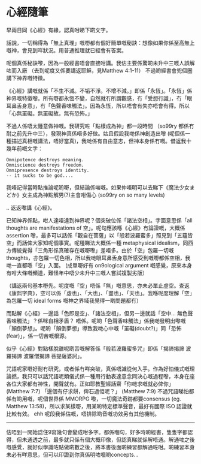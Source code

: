 # 心經隨筆

早兩日同《心經》有緣，認真咁睇下啲文字。

話說，一切稱得為「無上真理」嘅嘢都有個好簡單嘅秘訣：想像如果你係至高無上嘅神，會見到咩狀況。用普通推理就已經會有答案。

呢個真係秘訣嚟，因為一般經書唔會直接咁講。我估主要係驚啲未升中三嘅人誤解咗而入廠 （去到呢度又係要講返耶穌，見Matthew 4:1-11） 不過啲經書會兜個圈講下神界嘅特徵。

《心經》講嘅就係「不生不滅。不垢不淨。不增不減。」即係「永恆」。「永恆」係神界嘅特徵嚟。所有嘢都永恆不變，自然就冇所謂觀感，冇「受想行識」，冇「眼耳鼻舌身意」，冇「色聲香味觸法」。因為永恆，所以唔會有失亦唔會有得。所以「心無罣礙。無罣礙故。無有恐怖。」

不過人係唔太鍾意做神嘅。我研究咗「點樣成為神」都一段時間 （so99ry 都係冇耐之前先升中三），發現神真係唔多好做。姑且假設我哋係神創造出嚟 (呢個係一種描述真相嘅講法，唔好當真)，我哋係有自由意志，但神本身係冇嘅。借返我十幾年前嘅文字：

```
Omnipotence destroys meaning.
Omniscience destroys freedom.
Omnipresence destroys identity.
-- it sucks to be god....
```

我唔記得當時點推論呢啲嘢，但結論係啱嘅。如果仲唔明可以去睇下《魔法少女まどか》女主成為神點解男(?)主會咁傷心 (so99ry on so many levels)

.. 返返嚟講《心經》。

已知神界係點，咁人達唔達到神界呢？個突破位係「諸法空相」。字面意思係「all thoughts are manifestations of 空」。呢句應該喺《心經》冇論證嘅，大概係 assertion 嚟，最多可以話係「觀自在菩薩」以「般若波羅蜜多」照見到「五蘊皆空」而話俾大家知呢個事實。呢種睇法大概係一種 metaphysical idealism，同西方傳統覺得「三角形係真確存在嘅嘢嚟」差唔多。由於「空」包羅一切嘅 thoughts，亦包羅一切色相，所以我哋眼耳鼻舌身意所感受到嘅嘢都係空相，我哋一直都喺「空」入面。 (成單嘢好有 on9ological argument 嘅感覺，原來本身有咁大條嘅頻道，難怪年中唔少未升中三嘅人嘗試複製劣版）

（講返兩句基本嘢先。呢度嘅「空」唔係「無」嘅意思，亦未必單止虛空。查返《康熙字典》，空可以係「虛也」、「大也」、「盡也」、「天也」。我喺呢度理解「空」為包羅一切 ideal forms 嘅神之界域我覺得一啲問題都冇）

而點解《心經》一邊話「色即是空」、「諸法空相」，但另一邊就話「空中... 無色聲香味觸法」？係咪自相矛盾？ 唔係。呢啲「色聲香味觸法」係我哋發明出嚟嘅「顛倒夢想」。呢啲「顛倒夢想」導致我哋心中嘅「罣礙(doubt?)」同「恐怖(fear)」，係一切苦嘅根源。

似乎《心經》對點樣脫離呢啲苦嘅解答係「般若波羅蜜多咒」即係「揭諦揭諦 波羅揭諦 波羅僧揭諦 菩提薩婆訶」。

咒語呢家嘢好耐冇研究，或者係冇咩突破，真係唔識從何入手。作為好怕儀式嘅理論撚，我只可以話咒語呢類儀式係一種用行動表達意念同決心嘅過程嚟，本身在座各位大家都有神性，開聲就有。正如耶教聖經話齋「你哋求嘅就必俾你」(Matthew 7:7) 「邊個有仔求餅，俾石過佢呢？」 (Matthew 7:9) 不過咒語睇怕都係有啲用嘅，呢個世界係 MMORPG 嚟，一切魔法奇跡都要consensus (eg. Matthew 13:58)，所以求某樣嘢，用某啲特定標準聲音，最好有國際 ISO 認證就比較有效。 ehh 呢段我係估嘅，唔排除啲音嘅功效另有其他機制。

---

估唔到一開始諗住9寫幾句會變成咁多字。都係嗰句，好多時啲經書，隻隻字都認得，但未通透之前，最多就只係有個大概印像，但認真睇就係解唔通。解通咗之後嘅感覺，就好似學識咗點做啲數之後，將本書後面啲練習都解通咗咁。啲練習本身未必有咩意思，但可以印證到你真係明咗嗰啲concepts...
